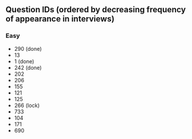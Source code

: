 ## Question IDs (ordered by decreasing frequency of appearance in interviews)

### Easy
- 290 (done)
- 13
- 1 (done)
- 242 (done)
- 202
- 206
- 155
- 121
- 125
- 266 (lock)
- 733
- 104
- 171
- 690
